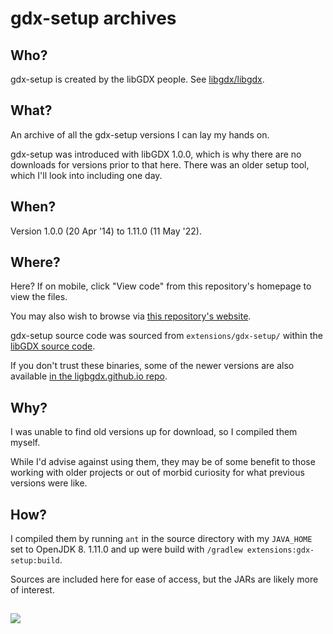 # gdx-setup archives

## Who?

gdx-setup is created by the libGDX people. See [libgdx/libgdx](https://github.com/libgdx/libgdx).

## What?

An archive of all the gdx-setup versions I can lay my hands on.

gdx-setup was introduced with libGDX 1.0.0, which is why there are no downloads for versions prior to that here. There was an older setup tool, which I'll look into including one day.

## When?

Version 1.0.0 (20 Apr '14) to 1.11.0 (11 May '22).

## Where?

Here? If on mobile, click "View code" from this repository's homepage to view the files.

You may also wish to browse via [this repository's website](https://javacakegames.github.io/gdx-setup-archive/).

gdx-setup source code was sourced from `extensions/gdx-setup/` within the [libGDX source code](https://github.com/libgdx/libgdx).

If you don't trust these binaries, some of the newer versions are also available [in the ligbgdx.github.io repo](https://github.com/libgdx/libgdx.github.io/tree/dev/assets/downloads/legacy_setup).

## Why?

I was unable to find old versions up for download, so I compiled them myself.

While I'd advise against using them, they may be of some benefit to those working with older projects or out of morbid curiosity for what previous versions were like.

## How?

I compiled them by running `ant` in the source directory with my `JAVA_HOME` set to OpenJDK 8. 1.11.0 and up were build with `/gradlew extensions:gdx-setup:build`.

Sources are included here for ease of access, but the JARs are likely more of interest.

## 

![](https://user-images.githubusercontent.com/86204652/126067661-47aaa52a-964e-4300-a827-22e19b65a67a.gif)
